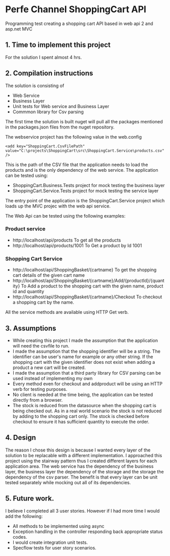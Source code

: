 # Perfe Channel ShoppingCart API
Programming test creating a shopping cart API based in web api 2 and asp.net MVC

## 1. Time to implement this project
For the solution I spent almost 4 hrs.

## 2. Compilation instructions
The solution is consisting of
* Web Service
* Business Layer
* Unit tests for Web service and Business Layer
* Commmon library for Csv parsing

The first time the solution is built nuget will pull all the packages mentioned in the packages.json files from the nuget
repository.

The webservice project has the following value in the web.config
```
<add key="ShoppingCart.CsvFilePath" value="C:\projects\ShoppingCart\src\ShoppingCart.Service\products.csv" />
```
This is the path of the CSV file that the application needs to load the products and is the only dependency of the 
web service.
The application can be tested using:
* ShoppingCart.Business.Tests project for mock testing the business layer
* ShoppingCart.Service.Tests project for mock testing the service layer

The entry point of the application is the ShoppingCart.Service project which loads up the MVC projec with the web api service.

The Web Api can be tested using the following examples:
### Product service
* http://localhost/api/products To get all the products
* http://localhost/api/products/1001 To Get a product by Id 1001

### Shopping Cart Service
* http://localhost/api/ShoppingBasket/{cartname} To get the shopping cart details of the given cart name
* http://localhost/api/ShoppingBasket/{cartname}/Add/{productId}/{quantity} To Add a product to the shopping cart with the given name, product id and quantity
* http://localhost/api/ShoppingBasket/{cartname}/Checkout To checkout a shopping cart by the name.

All the service methods are available using HTTP Get verb.

## 3. Assumptions
* While creating this project I made the assumption that the application will need the csvfile to run.
* I made the assumption that the shopping identifier will be a string. The identifier can be user's name for example or any other string. If the shopping cart with the given identifier does not exist when adding a product a new cart will be created.
* I made the assumption that a third party library for CSV parsing can be used instead of implementing my own
* Every method even for checkout and addproduct will be using an HTTP verb for testing purposes.
* No client is needed at the time being, the application can be tested directly from a browser.
* The stock is reduced from the datasource when the shopping cart is being checked out. As in a real world scenario the stock is not reduced by adding to the shopping cart only. The stock is checked before checkout to ensure it has sufficient quantity to execute the order.

## 4. Design
The reason I chose this design is because I wanted every layer of the solution to be replacable with a different implementation.
I approached this project using the stairway pattern thus I created different layers for each application area.
The web service has the dependency of the business layer, the business layer the dependency of the storage and the storage
the dependency of the csv parser.
The benefit is that every layer can be unit tested separately while mocking out all of its dependencies.

## 5. Future work.
I believe I completed all 3 user stories. However if I had more time I would add the following:
* All methods to be implemented using async
* Exception handling in the controller responding back appropriate status codes.
* I would create integration unit tests.
* Specflow tests for user story scenarios.
